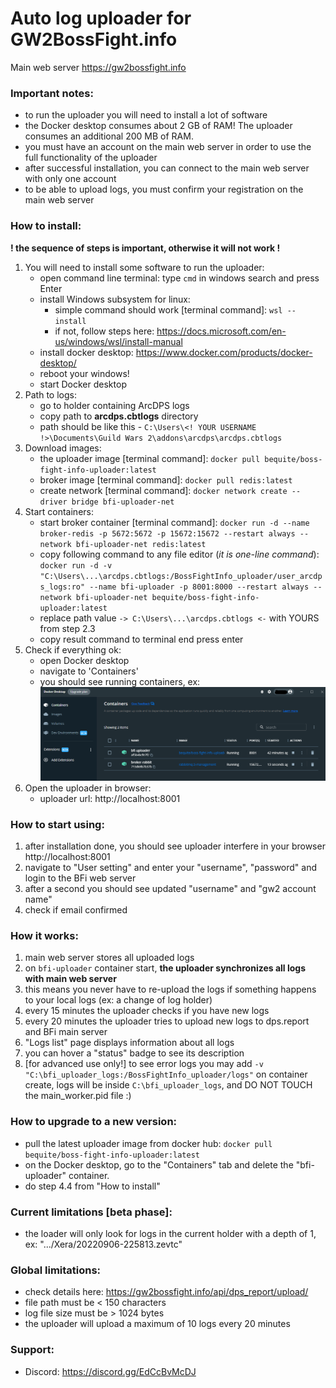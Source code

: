# Auto log uploader for GW2BossFight.info

Main web server https://gw2bossfight.info

### Important notes:

- to run the uploader you will need to install a lot of software
- the Docker desktop consumes about 2 GB of RAM! The uploader consumes an additional 200 MB of RAM.
- you must have an account on the main web server in order to use the full functionality of the uploader
- after successful installation, you can connect to the main web server with only one account
- to be able to upload logs, you must confirm your registration on the main web server

### How to install:

**! the sequence of steps is important, otherwise it will not work !**

1. You will need to install some software to run the uploader:
    - open command line terminal: type `cmd` in windows search and press Enter
    - install Windows subsystem for linux:
        - simple command should work [terminal command]: `wsl --install`
        - if not, follow steps here: https://docs.microsoft.com/en-us/windows/wsl/install-manual
    - install docker desktop: https://www.docker.com/products/docker-desktop/
    - reboot your windows!
    - start Docker desktop
2. Path to logs:
    - go to holder containing ArcDPS logs
    - copy path to **arcdps.cbtlogs** directory
    - path should be like this - `C:\Users\<! YOUR USERNAME !>\Documents\Guild Wars 2\addons\arcdps\arcdps.cbtlogs`
3. Download images:
    - the uploader image [terminal command]: `docker pull bequite/boss-fight-info-uploader:latest`
    - broker image [terminal command]: `docker pull redis:latest`
    - create network [terminal command]: `docker network create --driver bridge bfi-uploader-net`
4. Start containers:
    - start broker
      container [terminal command]: `docker run -d --name broker-redis -p 5672:5672 -p 15672:15672 --restart always --network bfi-uploader-net redis:latest`
    - copy following command to any file editor (_it is one-line
      command_): `docker run -d -v "C:\Users\...\arcdps.cbtlogs:/BossFightInfo_uploader/user_arcdps_logs:ro" --name bfi-uploader -p 8001:8000 --restart always --network bfi-uploader-net bequite/boss-fight-info-uploader:latest`
    - replace path value `-> C:\Users\...\arcdps.cbtlogs <-` with YOURS from step 2.3
    - copy result command to terminal end press enter
5. Check if everything ok:
    - open Docker desktop
    - navigate to 'Containers'
    - you should see running containers,
      ex: <img src="https://github.com/Valentin-Golyonko/BossFightInfo_uploader/blob/master/media/docker_desctop_example.png" alt="docker_desctop_example">
6. Open the uploader in browser:
    - uploader url: http://localhost:8001

### How to start using:

1. after installation done, you should see uploader interfere in your browser http://localhost:8001
2. navigate to "User setting" and enter your "username", "password" and login to the BFi web server
3. after a second you should see updated "username" and "gw2 account name"
4. check if email confirmed

### How it works:

1. main web server stores all uploaded logs
2. on `bfi-uploader` container start, **the uploader synchronizes all logs with main web server**
3. this means you never have to re-upload the logs if something happens to your local logs (ex: a change of log holder)
4. every 15 minutes the uploader checks if you have new logs
5. every 20 minutes the uploader tries to upload new logs to dps.report and BFi main server
6. "Logs list" page displays information about all logs
7. you can hover a "status" badge to see its description
8. [for advanced use only!] to see error logs you may add `-v "C:\bfi_uploader_logs:/BossFightInfo_uploader/logs"` on
   container create, logs will be inside `C:\bfi_uploader_logs`, and DO NOT TOUCH the main_worker.pid file :)

### How to upgrade to a new version:

- pull the latest uploader image from docker hub: `docker pull bequite/boss-fight-info-uploader:latest`
- on the Docker desktop, go to the "Containers" tab and delete the "bfi-uploader" container.
- do step 4.4 from "How to install"

### Current limitations [beta phase]:

- the loader will only look for logs in the current holder with a depth of 1, ex: ".../Xera/20220906-225813.zevtc"

### Global limitations:

- check details here: https://gw2bossfight.info/api/dps_report/upload/
- file path must be < 150 characters
- log file size must be > 1024 bytes
- the uploader will upload a maximum of 10 logs every 20 minutes

### Support:

- Discord: https://discord.gg/EdCcBvMcDJ
